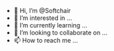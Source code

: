 - 👋 Hi, I’m @Softchair
- 👀 I’m interested in ...
- 🌱 I’m currently learning ...
- 💞️ I’m looking to collaborate on ...
- 📫 How to reach me ...

<!---
Softchair/Softchair is a ✨ special ✨ repository because its `README.md` (this file) appears on your GitHub profile.
You can click the Preview link to take a look at your changes.
--->
